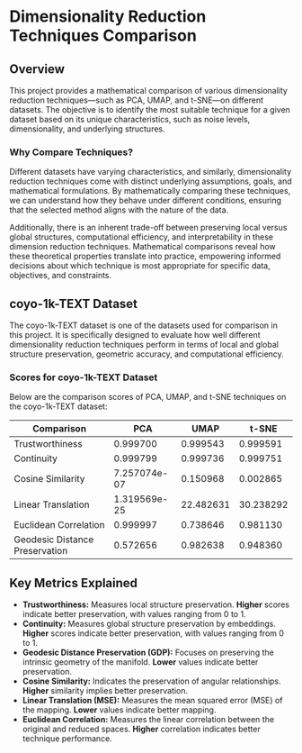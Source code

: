 # Dimensionality Reduction Techniques Comparison

## Overview

This project provides a mathematical comparison of various dimensionality reduction techniques—such as PCA, UMAP, and t-SNE—on different datasets. The objective is to identify the most suitable technique for a given dataset based on its unique characteristics, such as noise levels, dimensionality, and underlying structures.

### Why Compare Techniques?

Different datasets have varying characteristics, and similarly, dimensionality reduction techniques come with distinct underlying assumptions, goals, and mathematical formulations. By mathematically comparing these techniques, we can understand how they behave under different conditions, ensuring that the selected method aligns with the nature of the data.

Additionally, there is an inherent trade-off between preserving local versus global structures, computational efficiency, and interpretability in these dimension reduction techniques. Mathematical comparisons reveal how these theoretical properties translate into practice, empowering informed decisions about which technique is most appropriate for specific data, objectives, and constraints.

## coyo-1k-TEXT Dataset

The coyo-1k-TEXT dataset is one of the datasets used for comparison in this project. It is specifically designed to evaluate how well different dimensionality reduction techniques perform in terms of local and global structure preservation, geometric accuracy, and computational efficiency.

### Scores for coyo-1k-TEXT Dataset

Below are the comparison scores of PCA, UMAP, and t-SNE techniques on the coyo-1k-TEXT dataset:

| Comparison                     | PCA          | UMAP      | t-SNE     |
| ------------------------------ | ------------ | --------- | --------- |
| Trustworthiness                | 0.999700     | 0.999543  | 0.999591  |
| Continuity                     | 0.999799     | 0.999736  | 0.999751  |
| Cosine Similarity              | 7.257074e-07 | 0.150968  | 0.002865  |
| Linear Translation             | 1.319569e-25 | 22.482631 | 30.238292 |
| Euclidean Correlation          | 0.999997     | 0.738646  | 0.981130  |
| Geodesic Distance Preservation | 0.572656     | 0.982638  | 0.948360  |

## Key Metrics Explained

- **Trustworthiness:** Measures local structure preservation. **Higher** scores indicate better preservation, with values ranging from 0 to 1.
- **Continuity:** Measures global structure preservation by embeddings. **Higher** scores indicate better preservation, with values ranging from 0 to 1.
- **Geodesic Distance Preservation (GDP):** Focuses on preserving the intrinsic geometry of the manifold. **Lower** values indicate better preservation.
- **Cosine Similarity:** Indicates the preservation of angular relationships. **Higher** similarity implies better preservation.
- **Linear Translation (MSE):** Measures the mean squared error (MSE) of the mapping. **Lower** values indicate better mapping.
- **Euclidean Correlation:** Measures the linear correlation between the original and reduced spaces. **Higher** correlation indicates better technique performance.
